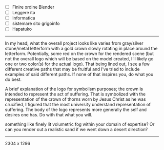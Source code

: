- [ ] Finire ordine Blender
- [ ] Leggere ita
- [ ] Informatica
- [ ] sistemare sito grigoinfo
- [ ] Hapatuko

---

In my head, what the overall project looks like varies from gray/silver stone/metal letterform with a gold crown slowly rotating in place around the letterform. Potentially, some red on the crown for the rendered scene (but not the overall logo which will be based on the model created, I’ll likely go one or two color(s) for the actual logo). That being lined out, I see a few different creative paths that may be fruitful and I’ve tried to include examples of said different paths. If none of that inspires you, do what you do best.

A brief explanation of the logo for symbolism purposes; the crown is intended to represent the act of suffering. That is symbolized with the representation of the crown of thorns worn by Jesus Christ as he was crucified, I figured that the most university understand representation of suffering. The body of the logo represents more generally the self and desires one has. Do with that what you will.

something like finely lit volumetric fog within your domain of expertise? Or can you render out a realistic sand if we went down a desert direction?

---

2304 x 1296
